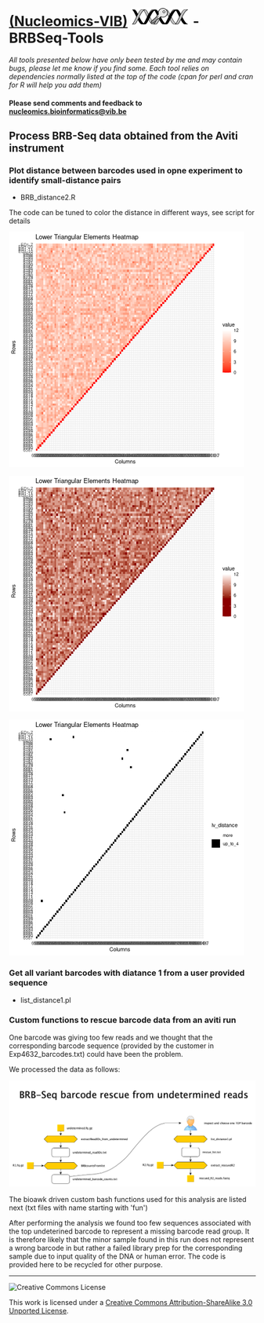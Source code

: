 [(Nucleomics-VIB)](https://github.com/Nucleomics-VIB)
![BRBseq-tools](pictures/ngstools.png) - BRBSeq-Tools
==========

*All tools presented below have only been tested by me and may contain bugs, please let me know if you find some. Each tool relies on dependencies normally listed at the top of the code (cpan for perl and cran for R will help you add them)*

<h4>Please send comments and feedback to <a href="mailto:nucleomics.bioinformatics@vib.be">nucleomics.bioinformatics@vib.be</a></h4>

## Process BRB-Seq data obtained from the Aviti instrument

### Plot distance between barcodes used in opne experiment to identify small-distance pairs

* BRB_distance2.R

The code can be tuned to color the distance in different ways, see script for details

![distance_gradient_plot](pictures/distance_gradient_plot.png)

![distance_gradient_plot_mid5](pictures/distance_gradient_plot_mid5.png)

![distance_gradient_plot_auto](pictures/distance_gradient_plot_auto.png)

### Get all variant barcodes with diatance 1 from a user provided sequence

* list_distance1.pl

### Custom functions to rescue barcode data from an aviti run

One barcode was giving too few reads and we thought that the corresponding barcode sequence (provided by the customer in Exp4632_barcodes.txt) could have been the problem.

We processed the data as follows:

![BRBSeq_rescue](pictures/BRBSeq_rescue.png)

The bioawk driven custom bash functions used for this analysis are listed next (txt files with name starting with 'fun')

After performing the analysis we found too few sequences associated with the top undeterined barcode to represent a missing barcode read group. It is therefore likely that the minor sample found in this run does not represent a wrong barcode in but rather a failed library prep for the corresponding sample due to input quality of the DNA or human error.
The code is provided here to be recycled for other purpose.

<hr>

![Creative Commons License](http://i.creativecommons.org/l/by-sa/3.0/88x31.png?raw=true)

This work is licensed under a [Creative Commons Attribution-ShareAlike 3.0 Unported License](http://creativecommons.org/licenses/by-sa/3.0/).

